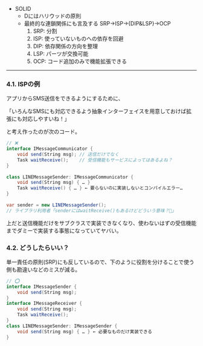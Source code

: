 
* SOLID
    * Dにはハリウッドの原則
    * 最終的な連鎖関係にも言及する SRP→ISP→{DIP&LSP}→OCP
        1. SRP: 分割
        2. ISP: 使っていないものへの依存を回避
        3. DIP: 依存関係の方向を整理
        4. LSP: パーツが交換可能
        5. OCP: コード追加のみで機能拡張できる


---

### 4.1. ISPの例
 
アプリからSMS送信をできるようにするために、
 
「いろんなSMSにも対応できるよう抽象インターフェイスを用意しておけば拡張にも対応しやすいね！」
 
と考え作ったのが次のコード。
 
```cs
// ❌
interface IMessageCommunicator {
    void send(String msg); // 送信だけでなく
    Task waitReceive();    // 受信機能もサービスによってはあるよね？
}
 
class LINEMessageSender: IMessageCommunicator {
    void send(String msg) { … }
    Task waitReceive() { … } ← 要らないのに実装しないとコンパイルエラー…
}
 
var sender = new LINEMessageSender();
// ライブラリ利用者「senderにはwaitReceive()もあるけどどういう意味？🤔」
```
 
上だと送信機能だけをサブクラスで実装できなくなり、使わないはずの受信機能までダミーで実装する事態になっていてヤバい。
 
### 4.2. どうしたらいい？
単一責任の原則(SRP)にも反しているので、下のように役割を分けることで使う側も勘違いなどのミスが減る。
 
```cs
// ⭕
interface IMessageSender {
    void send(String msg);
}
interface IMessageReceiver {
    void send(String msg);
    Task waitReceive();
}
class LINEMessageSender: IMessageSender {
    void send(String msg) { … } ← 必要なものだけ実装できる
}
```


